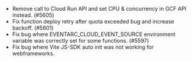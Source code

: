 - Remove call to Cloud Run API and set CPU & concurrency in GCF API instead. (#5605)
- Fix function deploy retry after quota exceeded bug and increase backoff. (#5601)
- Fix bug where EVENTARC_CLOUD_EVENT_SOURCE environment variable was correctly set for some functions. (#5597)
- Fix bug where Vite JS-SDK auto init was not working for webframeworks.
